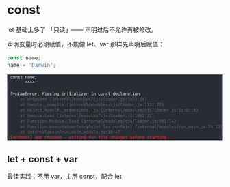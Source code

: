 # const

let 基础上多了 「只读」—— 声明过后不允许再被修改。

声明变量时必须赋值，不能像 let、var 那样先声明后赋值：

```js
const name;
name = 'Darwin';
```

 ![const-error](assets/const-error.png)

## let + const + var

最佳实践：不用 var，主用 const，配合 let


